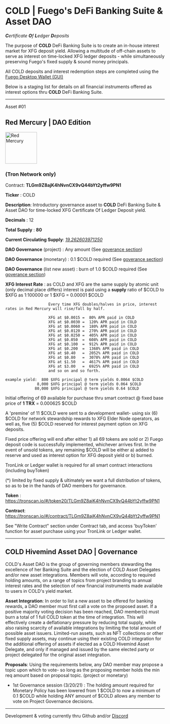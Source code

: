 
# COLD | Fuego's DeFi Banking Suite & Asset DAO 

 ***C**ertificate **O**f **L**edger **D**eposits*
 
 The purpose of **COLD** DeFi Banking Suite is to create an in-house interest market for XFG deposit yield.
 Allowing a multitude of off-chain assets to serve as interest on time-locked XFG ledger deposits - while simultaneously preserving Fuego's fixed supply & sound money principals.
 
 All COLD deposits and interest redemption steps are completed using the [Fuego Desktop Wallet (GUI)](https://github.com/usexfg/fuego-wallet)

Below is a staging list for details on all financial instruments offered as interest options thru **COLD** DeFi Banking Suite.
 
-----------------------------------------------------------

Asset #01
## Red Mercury | DAO Edition 

<img height="100px" width="100px" title="Red Mercury" src="https://raw.githubusercontent.com/FandomGold/COLD/main/TLGm9Z8ajK4hNvnCX9vQ44bYt2yffw9PN1.png"><img/>

### (Tron Network only)

Contract: **TLGm9Z8ajK4hNvnCX9vQ44bYt2yffw9PN1**

**Ticker** : COLD

**Description**: Introductory governance asset to **COLD** DeFi Banking Suite & Asset DAO for time-locked XFG Certificate Of Ledger Deposit yield.

**Decimals** : 12

**Total Supply** : **80**

**Current Circulating Supply**:  [*19.262603971250*](https://tronscan.org/#/token20/TLGm9Z8ajK4hNvnCX9vQ44bYt2yffw9PN1)

**DAO Governance** (project) : Any amount (See [goverance section](#cold-governance))

**DAO Governance** (monetary) : 0.1 $COLD required (See [goverance section](#cold-governance))

**DAO Governance** (list new asset) : burn of 1.0 $COLD required (See [goverance section](#cold-governance))

**XFG Interest Rate** : as COLD and XFG are the same supply by atomic unit (only decimal place differs) interest is paid using a **supply** ratio of $COLD to $XFG as 1:100000 or 1 $XFG = 0.00001 $COLD

                       Every time XFG doubles/halves in price, interest rates in Red Mercury will rise/fall by half.
                       
                       XFG at $0.0015 =  80% APR paid in COLD
                       XFG at $0.0030 =  120% APR paid in COLD
                       XFG at $0.0060 =  180% APR paid in COLD
                       XFG at $0.0120 =  270% APR paid in COLD
                       XFG at $0.0250 =  405% APR paid in COLD
                       XFG at $0.050  =  608% APR paid in COLD
                       XFG at $0.100  =  912% APR paid in COLD
                       XFG at $0.200  =  1368% APR paid in COLD
                       XFG at $0.40   =  2052% APR paid in COLD
                       XFG at $0.80   =  3078% APR paid in COLD
                       XFG at $1.50   =  4617% APR paid in COLD
                       XFG at $3.00   =  6925% APR paid in COLD
                       and so on and so forth.

    example yield:  800 $XFG principal @ term yields 0.0064 $COLD
                  8,000 $XFG principal @ term yields 0.064 $COLD
                 80,000 $XFG principal @ term yields 0.64 $COLD
                                 
Initial offering of 69 available for purchase thru smart contract @ fixed base price of **1 TRX** = 0.000625 $COLD 

A 'premine' of 11 $COLD were sent to a development wallet- using six (6) $COLD for network stewardship rewards to XFG Elder Node operators, as well as, five (5) $COLD reserved for interest payment option on XFG deposits.

Fixed price offering will end after either 1) all 69 tokens are sold or 2) Fuego deposit code is successfully implemented, whichever arrives first. 
In the event of unsold tokens, any remaining $COLD will be either a) added to reserve and used as interest option for XFG deposit yield or b) burned.  

TronLink or Ledger wallet is required for all smart contract interactions (including buyToken)

(*) limited by fixed supply & ultimately we want a full distribution of tokens, so as to be in the hands of DAO members for governance.

**Token** : https://tronscan.io/#/token20/TLGm9Z8ajK4hNvnCX9vQ44bYt2yffw9PN1

**Contract**: https://tronscan.io/#/contract/TLGm9Z8ajK4hNvnCX9vQ44bYt2yffw9PN1

See "Write Contract" section under Contract tab, and access 'buyToken' function for asset purchase using your TronLink or Ledger wallet.

------------------------------
<h2 id="cold-governance">COLD Hivemind Asset DAO | Governance</h2>

COLD's Asset DAO is the group of governing members stewarding the excellence of her Banking Suite and the election of COLD Asset Delegates and/or new asset integrations. Members will vote, according to required holding amounts, on a range of topics from project branding to annual interest rates and the selection of new financial instruments made available to users in COLD's yield market.

**Asset Integration**: In order to list a new asset to be offered for banking rewards, a DAO member must first call a vote on the proposed asset. If a positive majority voting decision has been reached, DAO member(s) must burn a total of 1 full COLD token at the time of integration. This will effectively create a deflationary pressure by reducing total supply, while also raising scarcity of available integrations by limiting the total amount of possible asset issuers. Limited-run assets, such as NFT collections or other fixed supply assets, may continue using their existing COLD integration for the additional offering of assets if elected as a COLD Hivemind Asset Delegate, and only if managed and issued by the same elected party or project delegated for the original asset integration.  

**Proposals**: Using the requirements below, any DAO member may propose a topic upon which to vote- so long as the proposing member holds the min req amount based on proposal topic. (project or monetary) 

 -  1st Governance session (3/20/21) : The holding amount required for Monetary Policy has been lowered from 1 $COLD to now a minimum of 0.1 $COLD while holding ANY amount of $COLD allows any member to vote on Project Governance decisions.

--------------------------------

Development & voting currently thru Github and/or [Discord](https://discord.gg/8basXuy6F7)
